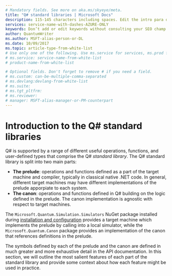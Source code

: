 ```yaml
---
# Mandatory fields. See more on aka.ms/skyeye/meta.
title: "Q# standard libraries | Microsoft Docs"
description: 115-145 characters including spaces. Edit the intro para describing article intent to fit here. This abstract displays in the search result.
services: service-name-with-dashes-AZURE-ONLY 
keywords: Don’t add or edit keywords without consulting your SEO champ.
author: QuantumWriter
ms.author: MSFT-alias-person-or-DL
ms.date: 10/09/2017
ms.topic: article-type-from-white-list
# Use only one of the following. Use ms.service for services, ms.prod for on-prem. Remove the # before the relevant field.
# ms.service: service-name-from-white-list
# product-name-from-white-list

# Optional fields. Don't forget to remove # if you need a field.
# ms.custom: can-be-multiple-comma-separated
# ms.devlang:devlang-from-white-list
# ms.suite: 
# ms.tgt_pltfrm:
# ms.reviewer:
# manager: MSFT-alias-manager-or-PM-counterpart
---
```


# Introduction to the Q# standard libraries #

Q# is supported by a range of different useful operations, functions, and user-defined types that comprise the Q# *standard library*.
The Q# standard library is split into two main parts:

- **The prelude**: operations and functions defined as a part of the target machine and compiler, typically in classical native .NET code.
  In general, different target machines may have different implementations of the prelude apporpiate to each system.
- **The canon**: operations and functions defined in Q# building on the logic defined in the prelude.
  The canon implementation is agnostic with respect to target machines.

The `Microsoft.Quantum.Simulation.Simulators` NuGet package installed during [installation and configuration](quantum-InstallConfig.md) provides a target machine which implements the prelude by calling into a local simulator, while the `Microsoft.Quantum.Canon` package <!-- TODO: check that this is actually how the canon is distributed --> provides an implementation of the canon that references definitions in the prelude.

The symbols defined by each of the prelude and the canon are defined in much greater and more exhaustive detail in the API documentation<!-- TODO: link! -->.
In this section, we will outline the most salient features of each part of the standard library and provide some context about how each feature might be used in practice.

